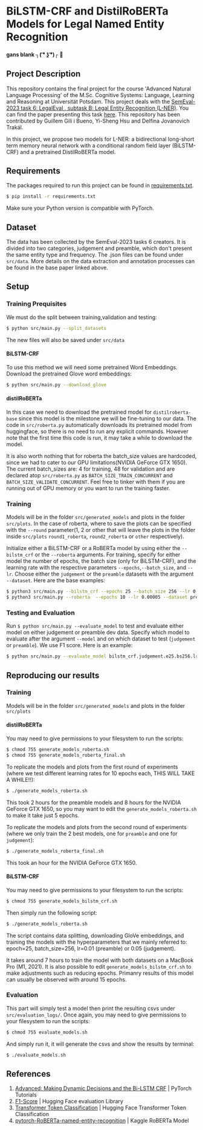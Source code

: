 # BiLSTM-CRF and DistilRoBERTa Models for Legal Named Entity Recognition
#### gans blank  ┐( ͡° ʖ̯ ͡°)┌ :swan:
## Project Description
This repository contains the final project for the course 'Advanced Natural Language Processing' of the M.Sc. Cognitive Systems: Language, Learning and Reasoning at Universität Potsdam.
This project deals with the [SemEval-2023 task 6: LegalEval , subtask B: Legal Entity Recognition (L-NER)](https://sites.google.com/view/legaleval/home#h.fbpoqsn0hjeh). You can find the paper presenting this task [here](https://aclanthology.org/2022.nllp-1.15/). This repository has been contributed by Guillem Gili i Bueno, Yi-Sheng Hsu and Delfina Jovanovich Trakál.

In this project, we propose two models for L-NER: a bidirectional long-short term memory neural network with a conditional random field layer (BiLSTM-CRF) and a pretrained DistilRoBERTa model.
## Requirements
The packages required to run this project can be found in [requirements.txt](requirements.txt).

```bash
$ pip install -r requirements.txt
```
Make sure your Python version is compatible with PyTorch.

## Dataset
The data has been collected by the SemEval-2023 tasks 6 creators. It is divided into two categories, judgement and preamble, which don't present the same entity type and frequency. The .json files can be found under `src/data`.
More details on the data extraction and annotation processes can be found in the base paper linked above.

## Setup

### Training Prequisites

We must do the split between training,validation and testing:

```bash
$ python src/main.py --split_datasets
```

The new files will also be saved under `src/data`


#### BiLSTM-CRF

To use this method we will need some pretrained Word Embeddings. Download the pretrained Glove word embeddings:
```bash
$ python src/main.py --download_glove
```
#### distilRoBERTa

In this case we need to download the pretrained model for `distilroberta-base` since this model is the milestone we will be fine-tuning to our data. The code in `src/roberta.py` automatically downloads its pretrained model from huggingface, so there is no need to run any explicit commands. However note that the first time this code is run, it may take a while to download the model.

It is also worth nothing that for roberta the batch\_size values are hardcoded, since we had to cater to our GPU limitations(NVIDIA GeForce GTX 1650). The current batch\_sizes are: 4 for training, 48 for validation and are declared atop `src/roberta.py` as `BATCH_SIZE_TRAIN_CONCURRENT` and `BATCH_SIZE_VALIDATE_CONCURRENT`. Feel free to tinker with them if you are running out of GPU memory or you want to run the training faster.


### Training 

Models will be in the folder  `src/generated_models` and plots in the folder `src/plots`. In the case of roberta, where to save the plots can be specified with the `--round` parameter(1, 2 or other that will leave the plots in the folder inside `src/plots` `round1_roberta`, `round2_roberta` or `other` respectively). 

Initialize either a BiLSTM-CRF or a RoBERTa model by using either the `--bilstm_crf` or the `--roberta` arguments. For training, specify for either model the number of epochs, the batch size (only for BiLSTM-CRF), and the learning rate with the respective parameters `--epochs`,`--batch_size`, and `--lr`. Choose either the `judgement` or the `preamble` datasets with the argument `--dataset`. Here are the base examples:
```bash
$ python3 src/main.py --bilstm_crf --epochs 25 --batch_size 256 --lr 0.05 --dataset judgement
$ python3 src/main.py --roberta  --epochs 10 --lr 0.00005 --dataset preamble --round 1
```


### Testing and Evaluation

Run `$ python src/main.py --evaluate_model` to test and evaluate either model on either judgement or preamble dev data. Specify which model to evaluate after the argument `--model` and on which dataset to test (`judgement` or `preamble`). We use F1 score. Here is an example:

```bash
$ python src/main.py --evaluate_model bilstm_crf.judgement.e25.bs256.lr0.05 --model judgement
```


## Reproducing our results

### Training

Models will be in the folder  `src/generated_models` and plots in the folder `src/plots`

#### distilRoBERTa

You may need to give permissions to your filesystem to run the scripts:

```bash
$ chmod 755 generate_models_roberta.sh
$ chmod 755 generate_models_roberta_final.sh
```

To replicate the models and plots from the first round of experiments (where we test different learning rates for 10 epochs each, THIS WILL TAKE A WHILE!!):

```bash
$ ./generate_models_roberta.sh
```

This took 2 hours for the preamble models and 8 hours for the NVIDIA GeForce GTX 1650, so you may want to edit the `generate_models_roberta.sh` to make it take just 5 epochs.

To replicate the models and plots from the second round of experiments (where we only train the 2 best models, one for `preamble` and one for `judgement`):

```bash
$ ./generate_models_roberta_final.sh
```

This took an hour for the NVIDIA GeForce GTX 1650.

#### BiLSTM-CRF

You may need to give permissions to your filesystem to run the scripts:

```bash
$ chmod 755 generate_models_bilstm_crf.sh
```

Then simply run the following script:

```bash
$ ./generate_models_roberta.sh
```

The script contains data splitting, downloading GloVe embeddings, and training the models with the hyperparameters that we mainly referred to: epoch=25, batch_size=256, lr=0.01 (preamble) or 0.05 (judgement).

It takes around 7 hours to train the model with both datasets on a MacBook Pro (M1, 2021). It is also possible to edit `generate_models_bilstm_crf.sh` to make adjustments such as reducing epochs. Primanry results of this model can usually be observed with around 15 epochs.

### Evaluation

This part will simply test a model then print the resulting csvs under `src/evaluation_logs/`. Once again, you may need to give permissions to your filesystem to run the scripts:

```bash
$ chmod 755 evaluate_models.sh
```

And simply run it, it will generate the csvs and show the results by terminal:

```bash
$ ./evaluate_models.sh
```

## References
1. [Advanced: Making Dynamic Decisions and the Bi-LSTM CRF](https://pytorch.org/tutorials/beginner/nlp/advanced_tutorial.html) | PyTorch Tutorials
2. [F1-Score](https://huggingface.co/docs/evaluate/index) | Hugging Face evaluation Library
3. [Transformer Token Classification](https://colab.research.google.com/github/huggingface/notebooks/blob/master/examples/token_classification.ipynb#scrollTo=oTH44vxS1PUj) | Hugging Face Transformer Token Classification
4. [pytorch-RoBERTa-named-entity-recognition](https://www.kaggle.com/code/eriknovak/pytorch-roberta-named-entity-recognition) | Kaggle RoBERTa Model

